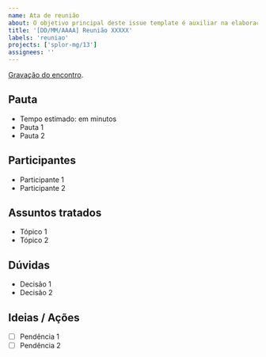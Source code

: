 ```yaml
---
name: Ata de reunião
about: O objetivo principal deste issue template é auxiliar na elaboração de atas de reunião.
title: '[DD/MM/AAAA] Reunião XXXXX'
labels: 'reuniao'
projects: ['splor-mg/13']
assignees: ''
---
```

[Gravação do encontro]().

## Pauta
- Tempo estimado: em minutos
- Pauta 1
- Pauta 2

## Participantes
- Participante 1
- Participante 2

## Assuntos tratados
- Tópico 1
- Tópico 2

## Dúvidas
- Decisão 1
- Decisão 2

## Ideias / Ações
- [ ] Pendência 1
- [ ] Pendência 2
